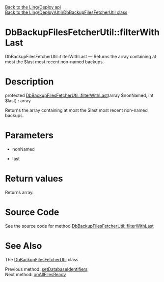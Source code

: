 [Back to the Ling/Deploy api](https://github.com/lingtalfi/Deploy/blob/master/doc/api/Ling/Deploy.md)<br>
[Back to the Ling\Deploy\Util\DbBackupFilesFetcherUtil class](https://github.com/lingtalfi/Deploy/blob/master/doc/api/Ling/Deploy/Util/DbBackupFilesFetcherUtil.md)


DbBackupFilesFetcherUtil::filterWithLast
================



DbBackupFilesFetcherUtil::filterWithLast — Returns the array containing at most the $last most recent non-named backups.




Description
================


protected [DbBackupFilesFetcherUtil::filterWithLast](https://github.com/lingtalfi/Deploy/blob/master/doc/api/Ling/Deploy/Util/DbBackupFilesFetcherUtil/filterWithLast.md)(array $nonNamed, int $last) : array




Returns the array containing at most the $last most recent non-named backups.




Parameters
================


- nonNamed

    

- last

    


Return values
================

Returns array.








Source Code
===========
See the source code for method [DbBackupFilesFetcherUtil::filterWithLast](https://github.com/lingtalfi/Deploy/blob/master/Util/DbBackupFilesFetcherUtil.php#L91-L108)


See Also
================

The [DbBackupFilesFetcherUtil](https://github.com/lingtalfi/Deploy/blob/master/doc/api/Ling/Deploy/Util/DbBackupFilesFetcherUtil.md) class.

Previous method: [setDatabaseIdentifiers](https://github.com/lingtalfi/Deploy/blob/master/doc/api/Ling/Deploy/Util/DbBackupFilesFetcherUtil/setDatabaseIdentifiers.md)<br>Next method: [onAllFilesReady](https://github.com/lingtalfi/Deploy/blob/master/doc/api/Ling/Deploy/Util/DbBackupFilesFetcherUtil/onAllFilesReady.md)<br>

